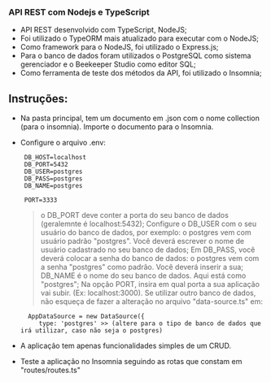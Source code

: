 ### API REST com Nodejs e TypeScript

 - API REST desenvolvido com TypeScript, NodeJS;
 - Foi utilizado o TypeORM mais atualizado para executar com o NodeJS;
 - Como framework para o NodeJS, foi utilizado o Express.js;
 - Para o banco de dados foram utilizados o PostgreSQL como sistema gerenciador e o Beekeeper Studio como editor SQL;
 - Como ferramenta de teste dos métodos da API, foi utilizado o Insomnia;
## Instruções:

 - Na pasta principal, tem um documento em .json com o nome collection (para o insomnia). Importe o documento para o Insomnia.
 
 - Configure o arquivo .env:

        DB_HOST=localhost
        DB_PORT=5432
        DB_USER=postgres
        DB_PASS=postgres
        DB_NAME=postgres

        PORT=3333
    
    > o DB_PORT deve conter a porta do seu banco de dados (geralemnte é localhost:5432);
    > Configure o DB_USER com o seu usuário do banco de dados, por exemplo: o postgres vem com usuário padrão "postgres". Você deverá escrever o nome de usuário cadastrado no seu banco de dados;
    > Em DB_PASS, você deverá colocar a senha do banco de dados: o postgres vem com a senha "postgres" como padrão. Você deverá inserir a sua;
    > DB_NAME é o nome do seu banco de dados. Aqui está como "postgres";
    > Na opção PORT, insira em qual porta a sua aplicação vai subir. (Ex: localhost:3000).
    > Se utilizar outro banco de dados, não esqueça de fazer a alteração no arquivo "data-source.ts" em:
         
         AppDataSource = new DataSource({
            type: 'postgres' >> (altere para o tipo de banco de dados que irá utilizar, caso não seja o postgres)
    
 - A aplicação tem apenas funcionalidades simples de um CRUD.
 - Teste a aplicação no Insomnia seguindo as rotas que constam em "routes/routes.ts"

 

